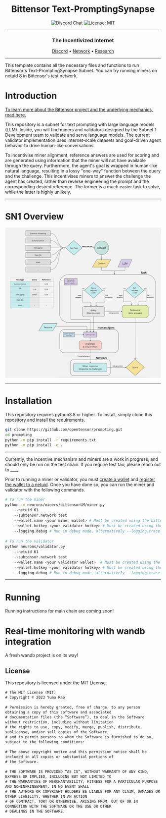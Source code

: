 
<div align="center">

# **Bittensor Text-PromptingSynapse** <!-- omit in toc -->
[![Discord Chat](https://img.shields.io/discord/308323056592486420.svg)](https://discord.gg/bittensor)
[![License: MIT](https://img.shields.io/badge/License-MIT-yellow.svg)](https://opensource.org/licenses/MIT) 

---

### The Incentivized Internet <!-- omit in toc -->

[Discord](https://discord.gg/bittensor) • [Network](https://taostats.io/) • [Research](https://bittensor.com/whitepaper)

</div>

---

This template contains all the necessary files and functions to run Bittensor's Text-PromptingSynapse Subnet. You can try running miners on netuid 8 in Bittensor's test network.

# Introduction

[To learn more about the Bittensor project and the underlying mechanics, read here.](https://docs.bittensor.com/)

This repository is a subnet for text prompting with large language models (LLM). Inside, you will find miners and validators designed by the Subnet 1 Development team to validate and serve language models. The current validator implementation uses internet-scale datasets and goal-driven agent behavior to drive human-like conversations. 

To incentivise miner alignment, reference answers are used for scoring and are generated using information that the miner will not have available through the query. Furthermore, the agent's goal is wrapped in human-like natural language, resulting in a lossy "one-way" function between the query and the challenge. This incentivises miners to answer the challenge the agent has created, rather than reverse engineering the prompt and the corresponding desired reference. The former is a much easier task to solve, while the latter is highly unlikely. 

</div>

---

# SN1 Overview
![sn1 overview](assets/sn1-overview.png)

</div>

---

# Installation
This repository requires python3.8 or higher. To install, simply clone this repository and install the requirements.
```bash
git clone https://github.com/opentensor/prompting.git
cd prompting
python -m pip install -r requirements.txt
python -m pip install -e .
```

</div>

---

Currently, the incentive mechanism and miners are a work in progress, and should only be run on the test chain. If you require test tao, please reach out to ____.

Prior to running a miner or validator, you must [create a wallet](https://github.com/opentensor/docs/blob/main/reference/btcli.md) and [register the wallet to a netuid](https://github.com/opentensor/docs/blob/main/subnetworks/registration.md). Once you have done so, you can run the miner and validator with the following commands.
```bash
# To run the miner
python -m neurons/miners/bittensorLM/miner.py 
    --netuid 61
    --subtensor.network test 
    --wallet.name <your miner wallet> # Must be created using the bittensor-cli
    --wallet.hotkey <your validator hotkey> # Must be created using the bittensor-cli
    --logging.debug # Run in debug mode, alternatively --logging.trace for trace mode

# To run the validator
python neurons/validator.py
    --netuid 61
    --subtensor.network test 
    --wallet.name <your validator wallet>  # Must be created using the bittensor-cli
    --wallet.hotkey <your validator hotkey> # Must be created using the bittensor-cli
    --logging.debug # Run in debug mode, alternatively --logging.trace for trace mode
```

</div>

---


# Running

Running instructions for main chain are coming soon!


# Real-time monitoring with wandb integration

A fresh wandb project is on its way!

## License
This repository is licensed under the MIT License.
```text
# The MIT License (MIT)
# Copyright © 2023 Yuma Rao

# Permission is hereby granted, free of charge, to any person obtaining a copy of this software and associated
# documentation files (the “Software”), to deal in the Software without restriction, including without limitation
# the rights to use, copy, modify, merge, publish, distribute, sublicense, and/or sell copies of the Software,
# and to permit persons to whom the Software is furnished to do so, subject to the following conditions:

# The above copyright notice and this permission notice shall be included in all copies or substantial portions of
# the Software.

# THE SOFTWARE IS PROVIDED “AS IS”, WITHOUT WARRANTY OF ANY KIND, EXPRESS OR IMPLIED, INCLUDING BUT NOT LIMITED TO
# THE WARRANTIES OF MERCHANTABILITY, FITNESS FOR A PARTICULAR PURPOSE AND NONINFRINGEMENT. IN NO EVENT SHALL
# THE AUTHORS OR COPYRIGHT HOLDERS BE LIABLE FOR ANY CLAIM, DAMAGES OR OTHER LIABILITY, WHETHER IN AN ACTION
# OF CONTRACT, TORT OR OTHERWISE, ARISING FROM, OUT OF OR IN CONNECTION WITH THE SOFTWARE OR THE USE OR OTHER
# DEALINGS IN THE SOFTWARE.
```
